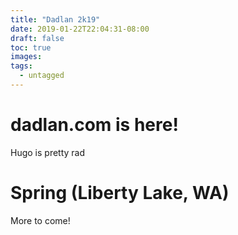 ```yaml
---
title: "Dadlan 2k19"
date: 2019-01-22T22:04:31-08:00
draft: false
toc: true
images:
tags:
  - untagged
---
```


# dadlan.com is here!
Hugo is pretty rad

# Spring (Liberty Lake, WA)
More to come!
